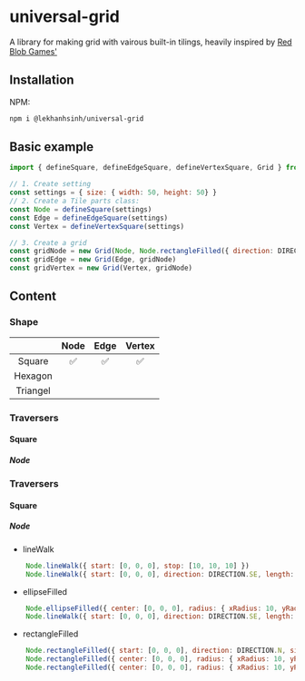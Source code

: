 # universal-grid

A library for making grid with vairous built-in tilings, heavily inspired by [Red Blob Games'](http://www.redblobgames.com/grids/hexagons/)

## Installation

NPM:

```bash
npm i @lekhanhsinh/universal-grid
```

## Basic example

```javascript
import { defineSquare, defineEdgeSquare, defineVertexSquare, Grid } from '@lekhanhsinh/universal-grid'

// 1. Create setting
const settings = { size: { width: 50, height: 50} }
// 2. Create a Tile parts class:
const Node = defineSquare(settings)
const Edge = defineEdgeSquare(settings)
const Vertex = defineVertexSquare(settings)

// 3. Create a grid
const gridNode = new Grid(Node, Node.rectangleFilled({ direction: DIRECTION.N, size: { width: 10, height: 10 } }))
const gridEdge = new Grid(Edge, gridNode)
const gridVertex = new Grid(Vertex, gridNode)
```

## Content

### Shape

|          |        Node        |        Edge        |       Vertex       |
|:--------:|:------------------:|:------------------:|:------------------:|
|  Square  | :white_check_mark: | :white_check_mark: | :white_check_mark: |
|  Hexagon |                    |                    |                    |
| Triangel |                    |                    |                    |

### Traversers

#### Square

##### Node
### Traversers

#### Square

##### Node
* lineWalk
```javascript
    Node.lineWalk({ start: [0, 0, 0], stop: [10, 10, 10] })
    Node.lineWalk({ start: [0, 0, 0], direction: DIRECTION.SE, length: 10 })
```
* ellipseFilled
```javascript
    Node.ellipseFilled({ center: [0, 0, 0], radius: { xRadius: 10, yRadius: 10 } })
    Node.lineWalk({ start: [0, 0, 0], direction: DIRECTION.SE, length: 10 })
```
* rectangleFilled
```javascript
    Node.rectangleFilled({ start: [0, 0, 0], direction: DIRECTION.N, size: { width: 10, height: 10 } })
    Node.rectangleFilled({ center: [0, 0, 0], radius: { xRadius: 10, yRadius: 10 } })
    Node.rectangleFilled({ center: [0, 0, 0], radius: { xRadius: 10, yRadius: 10 }, spiral: true, startDirection: DIRECTION.N })
```
    
    